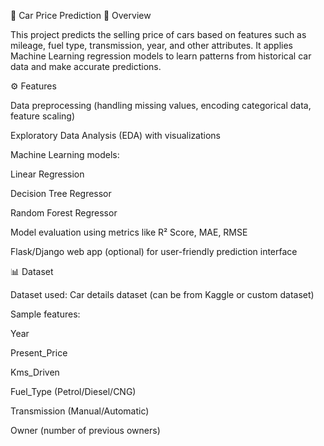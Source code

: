 🚗 Car Price Prediction
📌 Overview

This project predicts the selling price of cars based on features such as mileage, fuel type, transmission, year, and other attributes.
It applies Machine Learning regression models to learn patterns from historical car data and make accurate predictions.

⚙️ Features

Data preprocessing (handling missing values, encoding categorical data, feature scaling)

Exploratory Data Analysis (EDA) with visualizations

Machine Learning models:

Linear Regression

Decision Tree Regressor

Random Forest Regressor

Model evaluation using metrics like R² Score, MAE, RMSE

Flask/Django web app (optional) for user-friendly prediction interface

📊 Dataset

Dataset used: Car details dataset (can be from Kaggle or custom dataset)

Sample features:

Year

Present_Price

Kms_Driven

Fuel_Type (Petrol/Diesel/CNG)

Transmission (Manual/Automatic)

Owner (number of previous owners)
